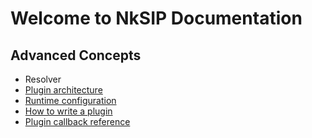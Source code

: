 # Welcome to NkSIP Documentation

## Advanced Concepts

* Resolver
* [Plugin architecture](plugin_architecture.md)
* [Runtime configuration](run_time_configurarion.md)
* [How to write a plugin](write_a_plugin.md)
* [Plugin callback reference](plugin_callbacks.md)
